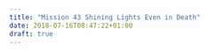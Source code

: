```yaml
---
title: "Mission 43 Shining Lights Even in Death"
date: 2018-07-16T08:47:22+01:00
draft: true
---
```


